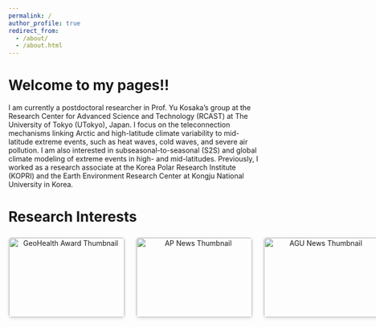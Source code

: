 ```yaml
---
permalink: /
author_profile: true
redirect_from: 
  - /about/
  - /about.html
---
```


**<h1>Welcome to my pages!!</h1>**
<p>
  I am currently a postdoctoral researcher in Prof. Yu Kosaka’s group at the Research Center for Advanced Science and Technology (RCAST) at The University of Tokyo (UTokyo), Japan.
  I focus on the teleconnection mechanisms linking Arctic and high-latitude climate variability to mid-latitude extreme events, such as heat waves, cold waves, and severe air pollution.
  I am also interested in subseasonal-to-seasonal (S2S) and global climate modeling of extreme events in high- and mid-latitudes.
  Previously, I worked as a research associate at the Korea Polar Research Institute (KOPRI) and the Earth Environment Research Center at Kongju National University in Korea.
</p>

**Research Interests**
======
<div style="
  margin-top: 1.5rem; 
  margin-left: auto; 
  margin-right: auto; 
  width: 740px;  /* Increased container width */
  display: flex; 
  flex-wrap: nowrap; 
  gap: 1rem; 
  justify-content: space-between;
">

  <!-- Space 1 -->
  <div style="
    width: 230px;  /* Increased card width */
    border: 1px solid #ddd; 
    border-radius: 6px; 
    box-shadow: 0 2px 5px rgba(0,0,0,0.1); 
    text-align: center;
    overflow: hidden;
  ">
    <img src="{{ '/images/thumbnail3.png' | relative_url }}" 
         alt="GeoHealth Award Thumbnail" 
         style="width: 100%; height: auto;">
    <div style="padding: 1rem;">
      <h3 style="margin: 0 0 0.5rem;">Heatwave Mechanism by Large-scale Teleconnection</h3>
      <p>
        <a href="https://agupubs.onlinelibrary.wiley.com/doi/full/10.1029/2023GH000799" 
           target="_blank" 
           rel="noopener" 
           style="color: #007acc; text-decoration: none;">
          Learn More
        </a>
      </p>
    </div>
  </div>

  <!-- Space 2 -->
  <div style="
    width: 230px; 
    border: 1px solid #ddd; 
    border-radius: 6px; 
    box-shadow: 0 2px 5px rgba(0,0,0,0.1); 
    text-align: center;
    overflow: hidden;
  ">
    <img src="{{ '/images/thumbnail1.png' | relative_url }}" 
         alt="AP News Thumbnail" 
         style="width: 100%; height: auto;">
    <div style="padding: 1rem;">
      <h3 style="margin: 0 0 0.5rem;">Air pollution Mechanism in South Korea</h3>
      <p>
        <a href="https://apnews.com/article/record-heat-deadly-climate-change-humidity-south-11de21a526e1cbe7e306c47c2f12438d"
           target="_blank" 
           rel="noopener" 
           style="color: #007acc; text-decoration: none;">
          Read Article
        </a>
      </p>
    </div>
  </div>

  <!-- Spase 3 -->
  <div style="
    width: 230px; 
    border: 1px solid #ddd; 
    border-radius: 6px; 
    box-shadow: 0 2px 5px rgba(0,0,0,0.1); 
    text-align: center;
    overflow: hidden;
  ">
    <img src="{{ '/images/thumbnail2.png' | relative_url }}" 
         alt="AGU News Thumbnail" 
         style="width: 100%; height: auto;">
    <div style="padding: 1rem;">
      <h3 style="margin: 0 0 0.5rem;">Moisture transport to the Arctic</h3>
      <p>
        <a href="https://news.agu.org/press-release/temperature-related-deaths-could-rise-five-fold-by-end-of-century-in-us/"
           target="_blank" 
           rel="noopener" 
           style="color: #007acc; text-decoration: none;">
          Read Article
        </a>
      </p>
    </div>
  </div>

</div>
